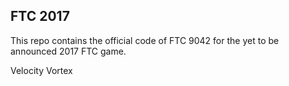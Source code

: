 FTC 2017
---
This repo contains the official code of FTC 9042 for the yet to be announced 2017 FTC game. 

Velocity Vortex
